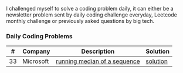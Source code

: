 
I challenged myself to solve a coding problem daily, it can either be a newsletter problem sent by daily coding challenge everyday, Leetcode monthly challenge or previously asked questions by big tech.

### Daily Coding Problems

|  # | Company                   | Description               | Solution                               |
|----|---------------------------|---------------------------|----------------------------------------|
| 33 | Microsoft| [running median of a sequence](Arrays/33_running_median.py) | [solution](Arrays/33_running_median.py) |
